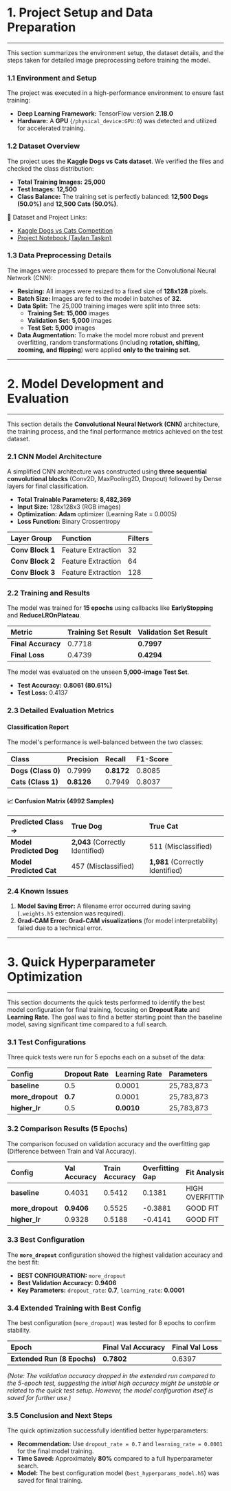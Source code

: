 # 1. Project Setup and Data Preparation

---

This section summarizes the environment setup, the dataset details, and the steps taken for detailed image preprocessing before training the model.

### 1.1 Environment and Setup

The project was executed in a high-performance environment to ensure fast training:

* **Deep Learning Framework:** TensorFlow version **2.18.0**
* **Hardware:** A **GPU** (`/physical_device:GPU:0`) was detected and utilized for accelerated training.

### 1.2 Dataset Overview

The project uses the **Kaggle Dogs vs Cats dataset**. We verified the files and checked the class distribution:

* **Total Training Images:** **25,000**
* **Test Images:** **12,500**
* **Class Balance:** The training set is perfectly balanced: **12,500 Dogs (50.0%)** and **12,500 Cats (50.0%)**.

📌 Dataset and Project Links:  
- [Kaggle Dogs vs Cats Competition](https://www.kaggle.com/c/dogs-vs-cats)  
- [Project Notebook (Taylan Taşkın)](https://www.kaggle.com/code/taylantakn/dogs-vs-cats-classification-project/edit/run/264017772)

### 1.3 Data Preprocessing Details

The images were processed to prepare them for the Convolutional Neural Network (CNN):

* **Resizing:** All images were resized to a fixed size of **128x128** pixels.
* **Batch Size:** Images are fed to the model in batches of **32**.
* **Data Split:** The 25,000 training images were split into three sets:
    * **Training Set:** **15,000** images
    * **Validation Set:** **5,000** images
    * **Test Set:** **5,000** images
* **Data Augmentation:** To make the model more robust and prevent overfitting, random transformations (including **rotation, shifting, zooming, and flipping**) were applied **only to the training set**.

---

# 2. Model Development and Evaluation

---

This section details the **Convolutional Neural Network (CNN)** architecture, the training process, and the final performance metrics achieved on the test dataset.

### 2.1 CNN Model Architecture

A simplified CNN architecture was constructed using **three sequential convolutional blocks** (Conv2D, MaxPooling2D, Dropout) followed by Dense layers for final classification.

* **Total Trainable Parameters:** **8,482,369**
* **Input Size:** 128x128x3 (RGB images)
* **Optimization:** **Adam** optimizer (Learning Rate = 0.0005)
* **Loss Function:** Binary Crossentropy

| Layer Group | Function | Filters |
| :--- | :--- | :--- |
| **Conv Block 1** | Feature Extraction | 32 |
| **Conv Block 2** | Feature Extraction | 64 |
| **Conv Block 3** | Feature Extraction | 128 |

### 2.2 Training and Results

The model was trained for **15 epochs** using callbacks like **EarlyStopping** and **ReduceLROnPlateau**.

| Metric | Training Set Result | Validation Set Result |
| :--- | :--- | :--- |
| **Final Accuracy** | 0.7718 | **0.7997** |
| **Final Loss** | 0.4739 | **0.4294** |

The model was evaluated on the unseen **5,000-image Test Set**.

* **Test Accuracy:** **0.8061 (80.61%)**
* **Test Loss:** 0.4137

### 2.3 Detailed Evaluation Metrics

#### Classification Report

The model's performance is well-balanced between the two classes:

| Class | Precision | Recall | F1-Score |
| :--- | :--- | :--- | :--- |
| **Dogs (Class 0)** | 0.7999 | **0.8172** | 0.8085 |
| **Cats (Class 1)** | **0.8126** | 0.7949 | 0.8037 |

#### 📈 Confusion Matrix (4992 Samples)

| Predicted Class → | **True Dog** | **True Cat** |
| :--- | :--- | :--- |
| **Model Predicted Dog** | **2,043** (Correctly Identified) | 511 (Misclassified) |
| **Model Predicted Cat** | 457 (Misclassified) | **1,981** (Correctly Identified) |

### 2.4 Known Issues

1.  **Model Saving Error:** A filename error occurred during saving (`.weights.h5` extension was required).
2.  **Grad-CAM Error:** **Grad-CAM visualizations** (for model interpretability) failed due to a technical error.

---

# 3. Quick Hyperparameter Optimization

---

This section documents the quick tests performed to identify the best model configuration for final training, focusing on **Dropout Rate** and **Learning Rate**. The goal was to find a better starting point than the baseline model, saving significant time compared to a full search.

### 3.1 Test Configurations

Three quick tests were run for 5 epochs each on a subset of the data:

| Config | Dropout Rate | Learning Rate | Parameters |
| :--- | :--- | :--- | :--- |
| **baseline** | 0.5 | 0.0001 | 25,783,873 |
| **more_dropout** | **0.7** | 0.0001 | 25,783,873 |
| **higher_lr** | 0.5 | **0.0010** | 25,783,873 |

### 3.2 Comparison Results (5 Epochs)

The comparison focused on validation accuracy and the overfitting gap (Difference between Train and Val Accuracy).

| Config | Val Accuracy | Train Accuracy | Overfitting Gap | Fit Analysis |
| :--- | :--- | :--- | :--- | :--- |
| **baseline** | 0.4031 | 0.5412 | 0.1381 | HIGH OVERFITTING |
| **more_dropout** | **0.9406** | 0.5525 | -0.3881 | GOOD FIT |
| **higher_lr** | 0.9328 | 0.5188 | -0.4141 | GOOD FIT |

### 3.3 Best Configuration

The **`more_dropout`** configuration showed the highest validation accuracy and the best fit:

* **BEST CONFIGURATION:** `more_dropout`
* **Best Validation Accuracy:** **0.9406**
* **Key Parameters:** `dropout_rate`: **0.7**, `learning_rate`: **0.0001**

### 3.4 Extended Training with Best Config

The best configuration (`more_dropout`) was tested for 8 epochs to confirm stability.

| Epoch | Final Val Accuracy | Final Val Loss |
| :--- | :--- | :--- |
| **Extended Run (8 Epochs)** | **0.7802** | 0.6397 |

*(Note: The validation accuracy dropped in the extended run compared to the 5-epoch test, suggesting the initial high accuracy might be unstable or related to the quick test setup. However, the model configuration itself is saved for further use.)*

### 3.5 Conclusion and Next Steps

The quick optimization successfully identified better hyperparameters:

* **Recommendation:** Use `dropout_rate = 0.7` and `learning_rate = 0.0001` for the final model training.
* **Time Saved:** Approximately **80%** compared to a full hyperparameter search.
* **Model:** The best configuration model (`best_hyperparams_model.h5`) was saved for final training.
